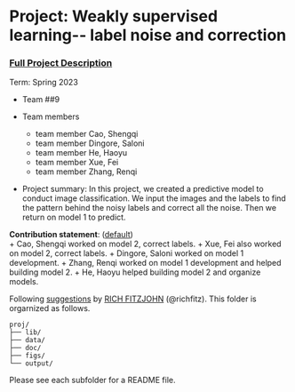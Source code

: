 # Project: Weakly supervised learning-- label noise and correction


### [Full Project Description](doc/project3_desc.md)

Term: Spring 2023

+ Team ##9
+ Team members
	+ team member Cao, Shengqi
	+ team member Dingore, Saloni
	+ team member He, Haoyu
	+ team member Xue, Fei
	+ team member Zhang, Renqi

+ Project summary: In this project, we created a predictive model to conduct image classification. We input the images and the labels to find the pattern behind the noisy labels and correct all the noise. Then we return on model 1 to predict.
	

**Contribution statement**: ([default](doc/a_note_on_contributions.md))   
	+ Cao, Shengqi worked on model 2, correct labels.
	+ Xue, Fei also worked on model 2, correct labels.
	+ Dingore, Saloni worked on model 1 development.
	+ Zhang, Renqi worked on model 1 development and helped building model 2.
	+ He, Haoyu helped building model 2 and organize models.

Following [suggestions](http://nicercode.github.io/blog/2013-04-05-projects/) by [RICH FITZJOHN](http://nicercode.github.io/about/#Team) (@richfitz). This folder is orgarnized as follows.

```
proj/
├── lib/
├── data/
├── doc/
├── figs/
└── output/
```

Please see each subfolder for a README file.
